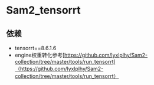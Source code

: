 # Sam2_tensorrt
## 依赖
* tensorrt==8.6.1.6
* engine权重转化参考[https://github.com/lyxlplhy/Sam2-collection/tree/master/tools/run_tensorrt]（https://github.com/lyxlplhy/Sam2-collection/tree/master/tools/run_tensorrt）
